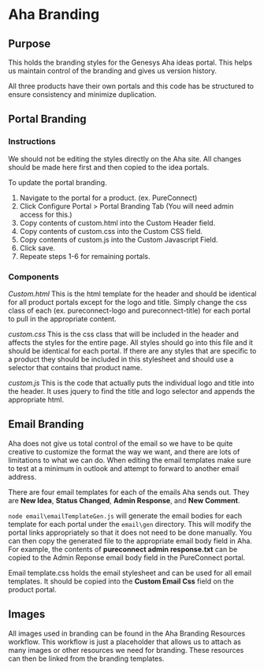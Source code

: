 # Aha Branding
## Purpose
This holds the branding styles for the Genesys Aha ideas portal. This helps us maintain control of the branding and gives us version history.

All three products have their own portals and this code has be structured to ensure consistency and minimize duplication.

## Portal Branding
### Instructions
We should not be editing the styles directly on the Aha site. All changes should be made here first and then copied to the idea portals.

To update the portal branding.
1. Navigate to the portal for a product. (ex. PureConnect)
2. Click Configure Portal > Portal Branding Tab (You will need admin access for this.)
3. Copy contents of custom.html into the Custom Header field.
4. Copy contents of custom.css into the Custom CSS field.
5. Copy contents of custom.js into the Custom Javascript Field.
6. Click save.
7. Repeate steps 1-6 for remaining portals.

### Components
*Custom.html*
This is the html template for the header and should be identical for all product portals except for the logo and title. Simply change the css class of each (ex. pureconnect-logo and pureconnect-title) for each portal to pull in the appropriate content.

*custom.css*
This is the css class that will be included in the header and affects the styles for the entire page. All styles should go into this file and it should be identical for each portal. If there are any styles that are specific to a product they should be included in this stylesheet and should use a selector that contains that product name.

*custom.js*
This is the code that actually puts the individual logo and title into the header. It uses jquery to find the title and logo selector and appends the appropriate html.

## Email Branding
Aha does not give us total control of the email so we have to be quite creative to customize the format the way we want, and there are lots of limitations to what we can do. When editing the email templates make sure to test at a minimum in outlook and attempt to forward to another email address.

There are four email templates for each of the emails Aha sends out. They are **New Idea**, **Status Changed**, **Admin Response**, and **New Comment**.

`node email\emailTemplateGen.js` will generate the email bodies for each template for each portal under the `email\gen` directory. This will modify the portal links appropriately so that it does not need to be done manually. You can then copy the generated file to the appropriate email body field in Aha. For example, the contents of **pureconnect admin response.txt** can be copied to the Admin Reponse email body field in the PureConnect portal.

Email template.css holds the email stylesheet and can be used for all email templates. It should be copied into the **Custom Email Css** field on the product portal.

## Images
All images used in branding can be found in the Aha Branding Resources workflow. This workflow is just a placeholder that allows us to attach as many images or other resources we need for branding. These resources can then be linked from the branding templates.